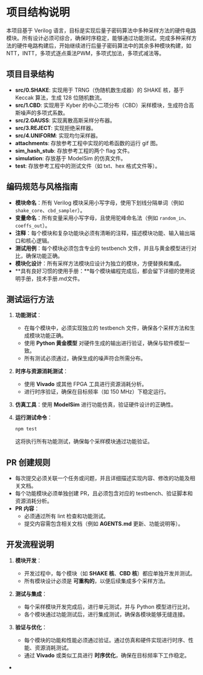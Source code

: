 # 项目结构说明
本项目基于 Verilog 语言，目标是实现后量子密码算法中多种采样方法的硬件电路模块。所有设计必须可综合，确保时序稳定，能够通过功能测试。完成多种采样方法的硬件电路构建后，开始继续进行后量子密码算法中的其余多种模块构建，如NTT，INTT，多项式逐点乘法PWM，多项式加法，多项式减法等。

## 项目目录结构
- **src/0.SHAKE**: 实现用于 TRNG（伪随机数生成器）的 SHAKE 核，基于 Keccak 算法，生成 128 位随机数流。
- **src/1.CBD**: 实现用于 Kyber 的中心二项分布（CBD）采样模块，生成符合高斯噪声的多项式系数。
- **src/2.GAUSS**: 实现离散高斯采样分布器。
- **src/3.REJECT**: 实现拒绝采样器。
- **src/4.UNIFORM**: 实现均匀采样器。
- **attachments**: 存放参考工程中实现的哈希函数的运行 gif 图。
- **sim_hash_stub**: 存放参考工程的两个 flag 文件。
- **simulation**: 存放基于 ModelSim 的仿真文件。
- **test**: 存放参考工程中的测试文件（如 txt、hex 格式文件等）。

## 编码规范与风格指南
- **模块命名**：所有 Verilog 模块采用小写字母，使用下划线分隔单词（例如 `shake_core`、`cbd_sampler`）。
- **变量命名**：所有变量采用小写字母，且使用驼峰命名法（例如 `random_in`、`coeffs_out`）。
- **注释**：每个模块和复杂功能块必须有清晰的注释，描述模块功能、输入输出端口和核心逻辑。
- **测试用例**：每个模块必须包含专业的 testbench 文件，并且与黄金模型进行对比，确保功能正确。
- **模块化设计**：所有采样方法模块应设计为独立的模块，方便替换和集成。
- **具有良好习惯的使用手册：**每个模块编程完成后，都会留下详细的使用说明手册，技术手册.md文件。

## 测试运行方法
1. **功能测试**：
    - 在每个模块中，必须实现独立的 testbench 文件，确保各个采样方法和生成模块功能正确。
    - 使用 **Python 黄金模型** 对硬件生成的输出进行验证，确保与软件模型一致。
    - 所有测试必须通过，确保生成的噪声符合所需分布。

2. **时序与资源消耗测试**：
    - 使用 **Vivado** 或其他 FPGA 工具进行资源消耗分析。
    - 进行时序验证，确保在目标频率（如 150 MHz）下稳定运行。

3. **仿真工具**：使用 **ModelSim** 进行功能仿真，验证硬件设计的正确性。

4. **运行测试命令**：
    ```bash
    npm test
    ```
    这将执行所有功能测试，确保每个采样模块通过功能验证。

## PR 创建规则
- 每次提交必须关联一个任务或问题，并且详细描述实现内容、修改的功能及相关文档。
- 每个功能模块必须单独创建 PR，且必须包含对应的 testbench、验证脚本和资源消耗分析。
- **PR 内容**：
    - 必须通过所有 lint 检查和功能测试。
    - 提交内容需包含相关文档（例如 **AGENTS.md** 更新、功能说明等）。

## 开发流程说明
1. **模块开发**：
    - 开发过程中，每个模块（如 **SHAKE 核**、**CBD 核**）都应单独开发并测试。
    - 所有模块设计必须是 **可重构的**，以便后续集成多个采样方法。

2. **测试与集成**：
    - 每个采样模块开发完成后，进行单元测试，并与 Python 模型进行比对。
    - 各个模块通过功能测试后，进行集成测试，确保各模块能够无缝连接。

3. **验证与优化**：
    - 每个模块的功能和性能必须通过验证。通过仿真和硬件实现进行时序、性能、资源消耗测试。
    - 通过 **Vivado** 或类似工具进行 **时序优化**，确保在目标频率下工作稳定。

- 